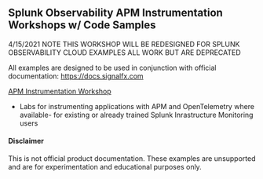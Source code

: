 ## Splunk Observability APM Instrumentation Workshops w/ Code Samples

4/15/2021 NOTE THIS WORKSHOP WILL BE REDESIGNED FOR SPLUNK OBSERVABILITY CLOUD
EXAMPLES ALL WORK BUT ARE DEPRECATED

All examples are designed to be used in conjunction with official documentation: https://docs.signalfx.com

[APM Instrumentation Workshop](./apm)  
* Labs for instrumenting applications with APM and OpenTelemetry where available- for existing or already trained Splunk Inrastructure Monitoring users  

#### Disclaimer
This is not official product documentation.
These examples are unsupported and are for experimentation and educational purposes only.
